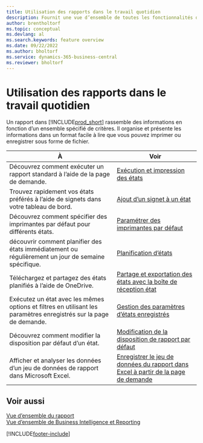 ```yaml
---
title: Utilisation des rapports dans le travail quotidien
description: Fournit une vue d’ensemble de toutes les fonctionnalités de Business Intelligence et de création de rapports prises en charge dans le produit Business Central.
author: brentholtorf
ms.topic: conceptual
ms.devlang: al
ms.search.keywords: feature overview
ms.date: 09/22/2022
ms.author: bholtorf
ms.service: dynamics-365-business-central
ms.reviewer: bholtorf
---
```

# <a name="use-reports-in-daily-work"></a>Utilisation des rapports dans le travail quotidien

Un rapport dans [!INCLUDE[prod_short](includes/prod_short.md)] rassemble des informations en fonction d’un ensemble spécifié de critères. Il organise et présente les informations dans un format facile à lire que vous pouvez imprimer ou enregistrer sous forme de fichier.  

| À | Voir |
| --- | --- |
| Découvrez comment exécuter un rapport standard à l’aide de la page de demande. | [Exécution et impression des états](ui-work-report.md) |
| Trouvez rapidement vos états préférés à l’aide de signets dans votre tableau de bord. | [Ajout d’un signet à un état](ui-bookmarks.md) |
| Découvrez comment spécifier des imprimantes par défaut pour différents états. | [Paramétrer des imprimantes par défaut](ui-specify-printer-selection-reports.md#default) |
| découvrir comment planifier des états immédiatement ou régulièrement un jour de semaine spécifique. | [Planification d’états](ui-work-report.md#ScheduleReport) |
| Téléchargez et partagez des états planifiés à l’aide de OneDrive. | [Partage et exportation des états avec la boîte de réception état](ui-work-report-inbox.md) |
| Exécutez un état avec les mêmes options et filtres en utilisant les paramètres enregistrés sur la page de demande. | [Gestion des paramètres d’états enregistrés](reports-saving-reusing-settings.md)|
| Découvrez comment modifier la disposition par défaut d’un état. | [Modification de la disposition de rapport par défaut](ui-how-change-layout-currently-used-report.md) |
| Afficher et analyser les données d’un jeu de données de rapport dans Microsoft Excel. | [Enregistrer le jeu de données du rapport dans Excel à partir de la page de demande](/dynamics365-release-plan/2021wave1/smb/dynamics365-business-central/save-report-dataset-excel-request-page) |

## <a name="see-also"></a>Voir aussi

[Vue d’ensemble du rapport](reports-available-reports.md)  
[Vue d’ensemble de Business Intelligence et Reporting](ui-work-report.md)  

[!INCLUDE[footer-include](includes/footer-banner.md)]
